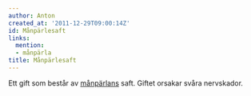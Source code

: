```yaml
---
author: Anton
created_at: '2011-12-29T09:00:14Z'
id: Månpärlesaft
links:
  mention:
  - månpärla
title: Månpärlesaft
---
```


Ett gift som består av [månpärlans] saft. Giftet orsakar svåra nervskador.

  [månpärlans]: månpärla
